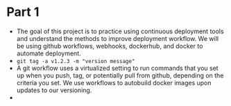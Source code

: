 # Part 1

- The goal of this project is to practice using continuous deployment tools and understand the methods to improve deployment workflow. We will be using github workflows, webhooks, dockerhub, and docker to automate deployment.
- `git tag -a v1.2.3 -m "version message"`
- A git workflow uses a virtualized setting to run commands that you set up when you push, tag, or potentially pull from github, depending on the criteria you set. We use workflows to autobuild docker images upon updates to our versioning.
- 
